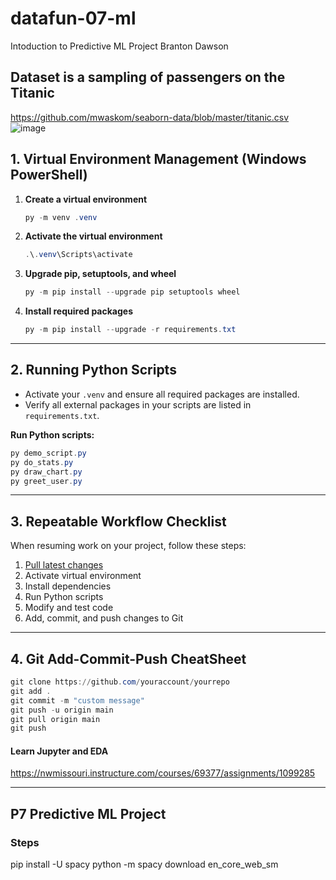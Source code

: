 # datafun-07-ml
Intoduction to Predictive ML Project
Branton Dawson

## Dataset is a sampling of passengers on the Titanic
https://github.com/mwaskom/seaborn-data/blob/master/titanic.csv 
![image](https://github.com/user-attachments/assets/3fc2be56-b3a5-4514-8266-86e38204f0f4)

## 1. Virtual Environment Management (Windows PowerShell)

1. **Create a virtual environment**
   ```powershell
   py -m venv .venv
   ```

2. **Activate the virtual environment**
   ```powershell
   .\.venv\Scripts\activate
   ```

3. **Upgrade pip, setuptools, and wheel**
   ```powershell
   py -m pip install --upgrade pip setuptools wheel
   ```

4. **Install required packages**
   ```powershell
   py -m pip install --upgrade -r requirements.txt
   ```

---

## 2. Running Python Scripts

- Activate your `.venv` and ensure all required packages are installed.
- Verify all external packages in your scripts are listed in `requirements.txt`.

**Run Python scripts:**
```powershell
py demo_script.py
py do_stats.py
py draw_chart.py
py greet_user.py
```

---

## 3. Repeatable Workflow Checklist

When resuming work on your project, follow these steps:

1. [Pull latest changes](https://github.com/denisecase/pro-analytics-01/tree/main/03-repeatable-workflow)
2. Activate virtual environment
3. Install dependencies
4. Run Python scripts
5. Modify and test code
6. Add, commit, and push changes to Git

---

## 4. Git Add-Commit-Push CheatSheet

```powershell
git clone https://github.com/youraccount/yourrepo
git add .
git commit -m "custom message"
git push -u origin main
git pull origin main
git push
```

#### Learn Jupyter and EDA
<https://nwmissouri.instructure.com/courses/69377/assignments/1099285>


---

## P7 Predictive ML Project

### Steps

pip install -U spacy
python -m spacy download en_core_web_sm
